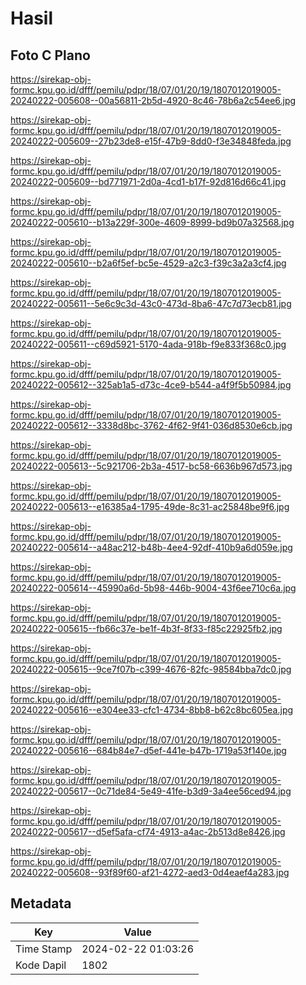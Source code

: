 # Hasil

## Foto C Plano

https://sirekap-obj-formc.kpu.go.id/dfff/pemilu/pdpr/18/07/01/20/19/1807012019005-20240222-005608--00a56811-2b5d-4920-8c46-78b6a2c54ee6.jpg

https://sirekap-obj-formc.kpu.go.id/dfff/pemilu/pdpr/18/07/01/20/19/1807012019005-20240222-005609--27b23de8-e15f-47b9-8dd0-f3e34848feda.jpg

https://sirekap-obj-formc.kpu.go.id/dfff/pemilu/pdpr/18/07/01/20/19/1807012019005-20240222-005609--bd771971-2d0a-4cd1-b17f-92d816d66c41.jpg

https://sirekap-obj-formc.kpu.go.id/dfff/pemilu/pdpr/18/07/01/20/19/1807012019005-20240222-005610--b13a229f-300e-4609-8999-bd9b07a32568.jpg

https://sirekap-obj-formc.kpu.go.id/dfff/pemilu/pdpr/18/07/01/20/19/1807012019005-20240222-005610--b2a6f5ef-bc5e-4529-a2c3-f39c3a2a3cf4.jpg

https://sirekap-obj-formc.kpu.go.id/dfff/pemilu/pdpr/18/07/01/20/19/1807012019005-20240222-005611--5e6c9c3d-43c0-473d-8ba6-47c7d73ecb81.jpg

https://sirekap-obj-formc.kpu.go.id/dfff/pemilu/pdpr/18/07/01/20/19/1807012019005-20240222-005611--c69d5921-5170-4ada-918b-f9e833f368c0.jpg

https://sirekap-obj-formc.kpu.go.id/dfff/pemilu/pdpr/18/07/01/20/19/1807012019005-20240222-005612--325ab1a5-d73c-4ce9-b544-a4f9f5b50984.jpg

https://sirekap-obj-formc.kpu.go.id/dfff/pemilu/pdpr/18/07/01/20/19/1807012019005-20240222-005612--3338d8bc-3762-4f62-9f41-036d8530e6cb.jpg

https://sirekap-obj-formc.kpu.go.id/dfff/pemilu/pdpr/18/07/01/20/19/1807012019005-20240222-005613--5c921706-2b3a-4517-bc58-6636b967d573.jpg

https://sirekap-obj-formc.kpu.go.id/dfff/pemilu/pdpr/18/07/01/20/19/1807012019005-20240222-005613--e16385a4-1795-49de-8c31-ac25848be9f6.jpg

https://sirekap-obj-formc.kpu.go.id/dfff/pemilu/pdpr/18/07/01/20/19/1807012019005-20240222-005614--a48ac212-b48b-4ee4-92df-410b9a6d059e.jpg

https://sirekap-obj-formc.kpu.go.id/dfff/pemilu/pdpr/18/07/01/20/19/1807012019005-20240222-005614--45990a6d-5b98-446b-9004-43f6ee710c6a.jpg

https://sirekap-obj-formc.kpu.go.id/dfff/pemilu/pdpr/18/07/01/20/19/1807012019005-20240222-005615--fb66c37e-be1f-4b3f-8f33-f85c22925fb2.jpg

https://sirekap-obj-formc.kpu.go.id/dfff/pemilu/pdpr/18/07/01/20/19/1807012019005-20240222-005615--9ce7f07b-c399-4676-82fc-98584bba7dc0.jpg

https://sirekap-obj-formc.kpu.go.id/dfff/pemilu/pdpr/18/07/01/20/19/1807012019005-20240222-005616--e304ee33-cfc1-4734-8bb8-b62c8bc605ea.jpg

https://sirekap-obj-formc.kpu.go.id/dfff/pemilu/pdpr/18/07/01/20/19/1807012019005-20240222-005616--684b84e7-d5ef-441e-b47b-1719a53f140e.jpg

https://sirekap-obj-formc.kpu.go.id/dfff/pemilu/pdpr/18/07/01/20/19/1807012019005-20240222-005617--0c71de84-5e49-41fe-b3d9-3a4ee56ced94.jpg

https://sirekap-obj-formc.kpu.go.id/dfff/pemilu/pdpr/18/07/01/20/19/1807012019005-20240222-005617--d5ef5afa-cf74-4913-a4ac-2b513d8e8426.jpg

https://sirekap-obj-formc.kpu.go.id/dfff/pemilu/pdpr/18/07/01/20/19/1807012019005-20240222-005608--93f89f60-af21-4272-aed3-0d4eaef4a283.jpg


## Metadata

| Key        | Value               |
| ---------- | ------------------- |
| Time Stamp | 2024-02-22 01:03:26 |
| Kode Dapil | 1802                |



